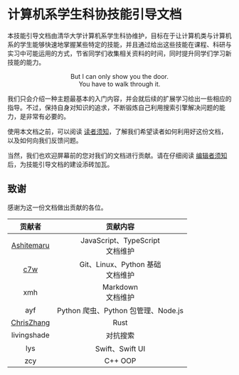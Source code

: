 # 计算机系学生科协技能引导文档

本技能引导文档由清华大学计算机系学生科协维护，目标在于让计算机类与计算机系的学生能够快速地掌握某些特定的技能，并且通过给出这些技能在课程、科研与实习中可能运用的方式，节省同学们收集相关资料的时间，同时提升同学们学习新技能的能力。

<center>But I can only show you the door.<br/>
 You have to walk through it.</center>

我们只会介绍一种主题最基本的入门内容，并会就后续的扩展学习给出一些相应的指导。不过，保持自身对知识的追求，不断锻炼自己利用搜索引擎解决问题的能力，是非常有必要的。

使用本文档之前，可以阅读 [读者须知](/notes/reader)，了解我们希望读者如何利用好这份文档，以及如何向我们反馈问题。

当然，我们也欢迎屏幕前的您对我们的文档进行贡献。请在仔细阅读 [编辑者须知](/notes/editor) 后，为技能引导文档的建设添砖加瓦。

## 致谢

感谢为这一份文档做出贡献的各位。

| 贡献者 | 贡献内容 |
| :-: | :-: |
| [Ashitemaru](https://ashitemaru.github.io) | JavaScript、TypeScript <br /> 文档维护 |
| [c7w](https://c7w.tech) | Git、Linux、Python 基础 <br /> 文档维护 |
| xmh | Markdown <br /> 文档维护 |
| ayf | Python 爬虫、Python 包管理、Node.js |
| [ChrisZhang](https://zcy.moe/) | Rust |
| livingshade | 对抗搜索 |
| lys | Swift、Swift UI |
| zcy | C++ OOP |